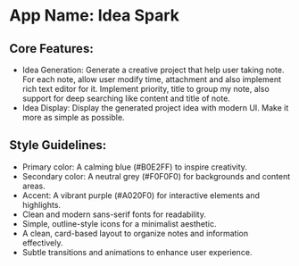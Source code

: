 # **App Name**: Idea Spark

## Core Features:

-   Idea Generation: Generate a creative project that help user taking note. For each note, allow user modify time, attachment and also implement rich text editor for it. Implement priority, title to group my note, also support for deep searching like content and title of note.
-   Idea Display: Display the generated project idea with modern UI. Make it more as simple as possible.

## Style Guidelines:

-   Primary color: A calming blue (#B0E2FF) to inspire creativity.
-   Secondary color: A neutral grey (#F0F0F0) for backgrounds and content areas.
-   Accent: A vibrant purple (#A020F0) for interactive elements and highlights.
-   Clean and modern sans-serif fonts for readability.
-   Simple, outline-style icons for a minimalist aesthetic.
-   A clean, card-based layout to organize notes and information effectively.
-   Subtle transitions and animations to enhance user experience.
